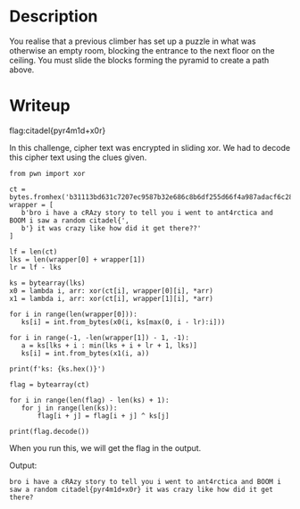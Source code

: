 # Description
You realise that a previous climber has set up a puzzle in what was otherwise an empty room, blocking the entrance to the next floor on the ceiling. You must slide the blocks forming the pyramid to create a path above.

# Writeup
flag:citadel{pyr4m1d+x0r}

In this challenge, cipher text was encrypted in sliding xor. We had to decode this cipher text using the clues given.

```
from pwn import xor

ct = bytes.fromhex('b31113bd631c7207ec9587b32e686c8b6df255d66f4a987adacf6c283875ded5d1633b5f8823fa0b9bbbfab3195f1a51506afd54e03392ae338d872445c9025d88c8d4425a00a9b4478f86acadbd781df6a4194e376c09145a6f9afcbe02d36b5709f74d910edf94552dc4680041d6717fea824718c21385bdfd6176f722100548336d10ead87f01a95c5497dcb6c2')
wrapper = [
   b'bro i have a cRAzy story to tell you i went to ant4rctica and BOOM i saw a random citadel{', 
   b'} it was crazy like how did it get there??'
]

lf = len(ct)
lks = len(wrapper[0] + wrapper[1])
lr = lf - lks

ks = bytearray(lks)
x0 = lambda i, arr: xor(ct[i], wrapper[0][i], *arr)
x1 = lambda i, arr: xor(ct[i], wrapper[1][i], *arr)

for i in range(len(wrapper[0])):
   ks[i] = int.from_bytes(x0(i, ks[max(0, i - lr):i]))

for i in range(-1, -len(wrapper[1]) - 1, -1):
   a = ks[lks + i : min(lks + i + lr + 1, lks)]
   ks[i] = int.from_bytes(x1(i, a))

print(f'ks: {ks.hex()}')

flag = bytearray(ct)

for i in range(len(flag) - len(ks) + 1):
   for j in range(len(ks)):
       flag[i + j] = flag[i + j] ^ ks[j]

print(flag.decode())
```
When you run this, we will get the flag in the output. 

Output:

```
bro i have a cRAzy story to tell you i went to ant4rctica and BOOM i saw a random citadel{pyr4m1d+x0r} it was crazy like how did it get there?
```
